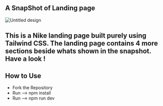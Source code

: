 ## A SnapShot of Landing page

![Untitled design](https://github.com/Sapnil-Bhowmick/NIKE-Landing-Page/assets/118714419/aa949d40-2c0f-4c61-868e-43ed554e9667)


## This is a Nike landing page built purely using Tailwind CSS. The landing page contains 4 more sections beside whats shown in the snapshot. **Have a look !**

## How to Use

* Fork the Repository
* Run --> npm install
* Run --> npm run dev




